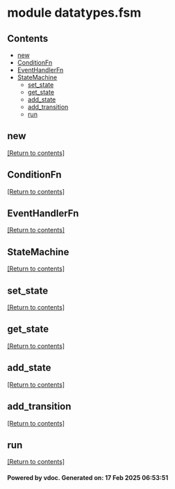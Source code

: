 # module datatypes.fsm


## Contents
- [new](#new)
- [ConditionFn](#ConditionFn)
- [EventHandlerFn](#EventHandlerFn)
- [StateMachine](#StateMachine)
  - [set_state](#set_state)
  - [get_state](#get_state)
  - [add_state](#add_state)
  - [add_transition](#add_transition)
  - [run](#run)

## new
[[Return to contents]](#Contents)

## ConditionFn
[[Return to contents]](#Contents)

## EventHandlerFn
[[Return to contents]](#Contents)

## StateMachine
[[Return to contents]](#Contents)

## set_state
[[Return to contents]](#Contents)

## get_state
[[Return to contents]](#Contents)

## add_state
[[Return to contents]](#Contents)

## add_transition
[[Return to contents]](#Contents)

## run
[[Return to contents]](#Contents)

#### Powered by vdoc. Generated on: 17 Feb 2025 06:53:51
